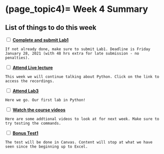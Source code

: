 (page_topic4)=
Week 4 Summary
=======================
## List of things to do this week

<label><input type="checkbox" id="week04_task1" class="box"> [**Complete and submit Lab1**](../week02/lab1.md) </input></label>

```{tip}
If not already done, make sure to submit Lab1. Deadline is Friday January 28, 2021 (with 48 hrs extra for late submission - no penalties).
```

<label><input type="checkbox" id="week04_task2" class="box"> [**Attend Live lecture**](https://canvas.ubc.ca/courses/64282/pages/monday-february-1-recording?module_item_id=2895752) </input></label>

```{tip}
This week we will continue talking about Python. Click on the link to access the recordings. 
```

<label><input type="checkbox" id="week04_task3" class="box"> [**Attend Lab3**](./lab.md) </input></label>

```{tip}
Here we go. Our first lab in Python! 
```

<label><input type="checkbox" id="week04_task4" class="box"> [**Watch the course videos**](./videos.md) </input></label>

```{tip}
Here are some addtional videos to look at for next week. Make sure to try testing the commands.
```

<label><input type="checkbox" id="week02_task5" class="box"> [**Bonus Test1**](https://canvas.ubc.ca/courses/64282/quizzes/316644)</input></label>

```{tip}
The test will be done in Canvas. Content will stop at what we have seen since the beginning up to Excel. 
```
